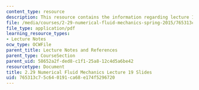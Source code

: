 ```yaml
---
content_type: resource
description: This resource contains the information regarding lecture 19 slides.
file: /media/courses/2-29-numerical-fluid-mechanics-spring-2015/765313c75c640191ca68e174f5296720_MIT2_29S15_Lecture19.pdf
file_type: application/pdf
learning_resource_types:
- Lecture Notes
ocw_type: OCWFile
parent_title: Lecture Notes and References
parent_type: CourseSection
parent_uid: 58652a2f-ded8-c1f1-25a8-12c4d5a6be42
resourcetype: Document
title: 2.29 Numerical Fluid Mechanics Lecture 19 Slides
uid: 765313c7-5c64-0191-ca68-e174f5296720
---
```

